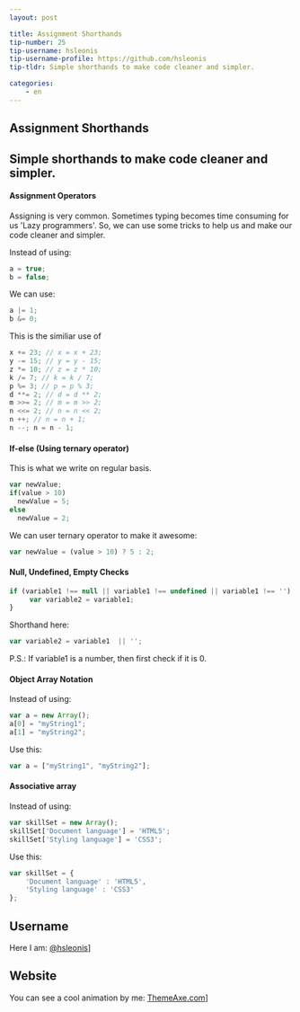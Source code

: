 ```yaml
---
layout: post

title: Assignment Shorthands
tip-number: 25
tip-username: hsleonis
tip-username-profile: https://github.com/hsleonis
tip-tldr: Simple shorthands to make code cleaner and simpler.

categories:
    - en
---
```


## Assignment Shorthands
## Simple shorthands to make code cleaner and simpler.

#### Assignment Operators ####
Assigning is very common. Sometimes typing becomes time consuming for us 'Lazy programmers'.
So, we can use some tricks to help us and make our code cleaner and simpler.

Instead of using:
````javascript
a = true;
b = false;
````
We can use:
````javascript
a |= 1;
b &= 0;
````
This is the similiar use of
````javascript
x += 23; // x = x + 23;
y -= 15; // y = y - 15;
z *= 10; // z = z * 10;
k /= 7; // k = k / 7;
p %= 3; // p = p % 3;
d **= 2; // d = d ** 2;
m >>= 2; // m = m >> 2;
n <<= 2; // n = n << 2;
n ++; // n = n + 1;
n --; n = n - 1;

````
#### If-else (Using ternary operator) ####
This is what we write on regular basis.
````javascript
var newValue;
if(value > 10) 
  newValue = 5;
else
  newValue = 2;
````
We can user ternary operator to make it awesome:
````javascript
var newValue = (value > 10) ? 5 : 2;
````

#### Null, Undefined, Empty Checks ####
````javascript
if (variable1 !== null || variable1 !== undefined || variable1 !== '') {
     var variable2 = variable1;
}
````
Shorthand here:
````javascript
var variable2 = variable1  || '';
````
P.S.: If variable1 is a number, then first check if it is 0.

#### Object Array Notation ####
Instead of using:
````javascript
var a = new Array();
a[0] = "myString1";
a[1] = "myString2";
````
Use this:
````javascript
var a = ["myString1", "myString2"];
````

#### Associative array ####
Instead of using:
````javascript
var skillSet = new Array();
skillSet['Document language'] = 'HTML5';
skillSet['Styling language'] = 'CSS3';
````
Use this:
````javascript
var skillSet = {
    'Document language' : 'HTML5', 
    'Styling language' : 'CSS3'
};
````

## Username
Here I am: [@hsleonis](https://github.com/hsleonis)]
## Website
You can see a cool animation by me: [ThemeAxe.com](http://www.themeaxe.com)]
